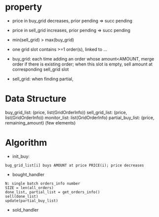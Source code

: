 # property
* price in buy_grid decreases, prior pending => succ pending
* price in sell_grid increases, prior pending => succ pending
* min(sell_grid) > max(buy_grid)
* one grid slot contains >=1 order(s), linked to ...

* buy_grid: each time adding an order whose amount<AMOUNT, merge order if there is existing order; when this slot is empty, sell amount at corresponding sell_grid slot 
* sell_grid: when finding partial,
 
# Data Structure
buy_grid_list: (price, list(GridOrderInfo))
sell_grid_list: (price, list(GridOrderInfo))
monitor_list: list(GridOrderInfo)
partial_buy_list: (price, remaining_amount) (few elements)

# Algorithm

* init_buy:
```
bug_grid_list[i] buys AMOUNT at price PRICE(i); price decreases
```

* bought_handler
```
N: single batch orders_info number
SIZE = len(all_orders)
done_list, partial_list = get_orders_info()
sell(done_list)
update(partial_buy_list)
```

* sold_handler
```
```